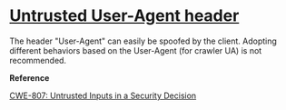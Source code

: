 # [Untrusted User-Agent header](http://find-sec-bugs.github.io/bugs.htm#SERVLET_HEADER_USER_AGENT)

The header "User-Agent" can easily be spoofed by the client. Adopting different behaviors based on the User-Agent (for
crawler UA) is not recommended.

**Reference**  

[CWE-807: Untrusted Inputs in a Security Decision](http://cwe.mitre.org/data/definitions/807.html)